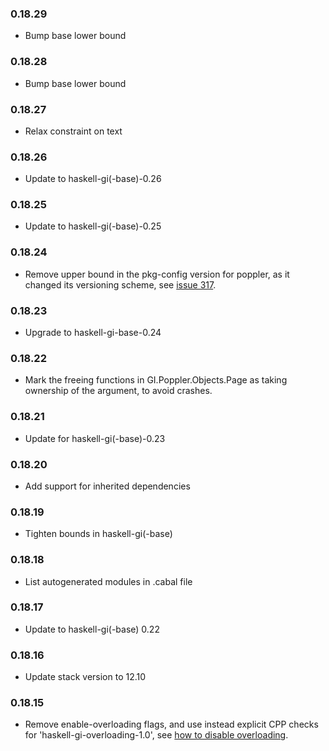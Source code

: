 ### 0.18.29

+ Bump base lower bound

### 0.18.28

+ Bump base lower bound

### 0.18.27

+ Relax constraint on text

### 0.18.26

+ Update to haskell-gi(-base)-0.26

### 0.18.25

+ Update to haskell-gi(-base)-0.25

### 0.18.24

+ Remove upper bound in the pkg-config version for poppler, as it changed its versioning scheme, see [issue 317](https://github.com/haskell-gi/haskell-gi/issues/317).

### 0.18.23

+ Upgrade to haskell-gi-base-0.24

### 0.18.22

+ Mark the freeing functions in GI.Poppler.Objects.Page as taking ownership of the argument, to avoid crashes.

### 0.18.21

+ Update for haskell-gi(-base)-0.23

### 0.18.20

+ Add support for inherited dependencies

### 0.18.19

+ Tighten bounds in haskell-gi(-base)

### 0.18.18

+ List autogenerated modules in .cabal file

### 0.18.17

+ Update to haskell-gi(-base) 0.22

### 0.18.16

+ Update stack version to 12.10

### 0.18.15

+ Remove enable-overloading flags, and use instead explicit CPP checks for 'haskell-gi-overloading-1.0', see [how to disable overloading](https://github.com/haskell-gi/haskell-gi/wiki/Overloading\#disabling-overloading).

